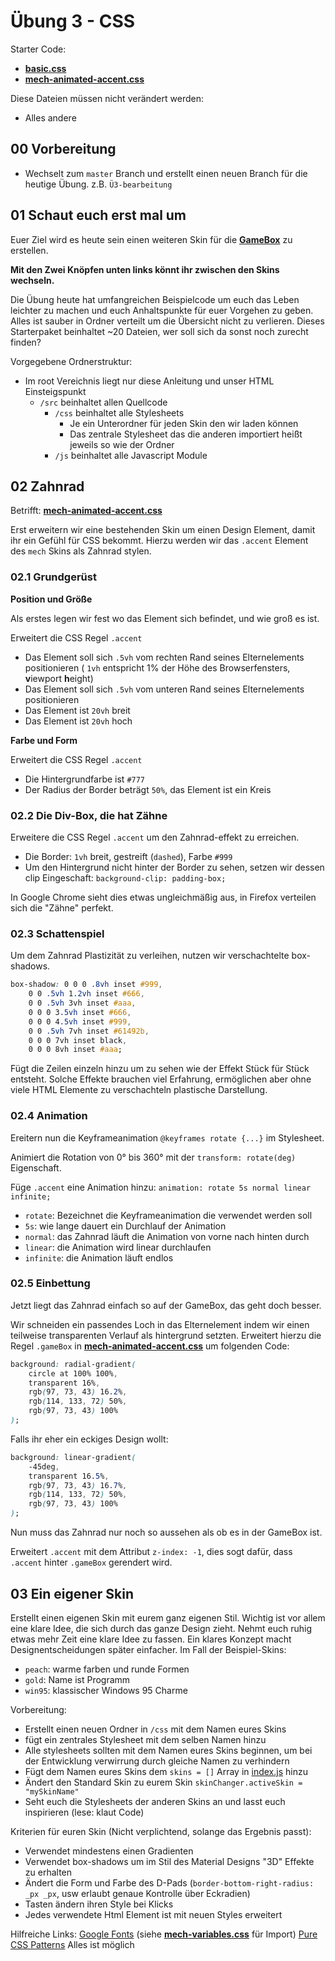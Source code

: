 # Übung 3 - CSS #

Starter Code:
* **[basic.css](./src/css/basic/basic.css)**
* **[mech-animated-accent.css](./src/css/mech/mech-animated-accent.css)**

Diese Dateien müssen nicht verändert werden:
* Alles andere

## 00 Vorbereitung ##

* Wechselt zum `master` Branch und erstellt einen neuen Branch für die heutige Übung. z.B. `Ü3-bearbeitung`

## 01 Schaut euch erst mal um ##

Euer Ziel wird es heute sein einen weiteren Skin für die **[GameBox](./gamebox.html)** zu erstellen.

**Mit den Zwei Knöpfen unten links könnt ihr zwischen den Skins wechseln.**

Die Übung heute hat umfangreichen Beispielcode um euch das Leben leichter zu machen und euch Anhaltspunkte für euer Vorgehen zu geben.
Alles ist sauber in Ordner verteilt um die Übersicht nicht zu verlieren. Dieses Starterpaket beinhaltet ~20 Dateien, wer soll sich da sonst noch zurecht finden?

Vorgegebene Ordnerstruktur:
* Im root Vereichnis liegt nur diese Anleitung und unser HTML Einsteigspunkt
    * `/src` beinhaltet allen Quellcode
        * `/css` beinhaltet alle Stylesheets
            * Je ein Unterordner für jeden Skin den wir laden können
            * Das zentrale Stylesheet das die anderen importiert heißt jeweils so wie der Ordner
        * `/js` beinhaltet alle Javascript Module

## 02 Zahnrad ##

Betrifft: **[mech-animated-accent.css](./src/css/mech/mech-animated-accent.css)**

Erst erweitern wir eine bestehenden Skin um einen Design Element, damit ihr ein Gefühl für CSS bekommt. Hierzu werden wir das `.accent` Element des `mech` Skins als Zahnrad stylen.

### 02.1 Grundgerüst ###

**Position und Größe**

Als erstes legen wir fest wo das Element sich befindet, und wie groß es ist.

Erweitert die CSS Regel `.accent`
* Das Element soll sich `.5vh` vom rechten Rand seines Elternelements positionieren ( `1vh` entspricht 1% der Höhe des Browserfensters, **v**iewport **h**eight)
* Das Element soll sich `.5vh` vom unteren Rand seines Elternelements positionieren
* Das Element ist `20vh` breit
* Das Element ist `20vh` hoch

**Farbe und Form**

Erweitert die CSS Regel `.accent`
* Die Hintergrundfarbe ist `#777`
* Der Radius der Border beträgt `50%`, das Element ist ein Kreis


### 02.2 Die Div-Box, die hat Zähne ###

Erweitere die CSS Regel `.accent` um den Zahnrad-effekt zu erreichen.
* Die Border: `1vh` breit, gestreift (`dashed`), Farbe `#999`
* Um den Hintergrund nicht hinter der Border zu sehen, setzen wir dessen clip Eingeschaft: `background-clip: padding-box;`

In Google Chrome sieht dies etwas ungleichmäßig aus, in Firefox verteilen sich die "Zähne" perfekt.

### 02.3 Schattenspiel ###

Um dem Zahnrad Plastizität zu verleihen, nutzen wir verschachtelte box-shadows.
```css
box-shadow: 0 0 0 .8vh inset #999, 
    0 0 .5vh 1.2vh inset #666, 
    0 0 .5vh 3vh inset #aaa, 
    0 0 0 3.5vh inset #666, 
    0 0 0 4.5vh inset #999,
    0 0 .5vh 7vh inset #61492b,
    0 0 0 7vh inset black,
    0 0 0 8vh inset #aaa;
```

Fügt die Zeilen einzeln hinzu um zu sehen wie der Effekt Stück für Stück entsteht.
Solche Effekte brauchen viel Erfahrung, ermöglichen aber ohne viele HTML Elemente zu verschachteln plastische Darstellung.

### 02.4 Animation ###

Ereitern nun die Keyframeanimation `@keyframes rotate {...}` im Stylesheet.

Animiert die Rotation von 0° bis 360° mit der `transform: rotate(deg)` Eigenschaft.

Füge `.accent` eine Animation hinzu: `animation: rotate 5s normal linear infinite;`
* `rotate`: Bezeichnet die Keyframeanimation die verwendet werden soll
* `5s`: wie lange dauert ein Durchlauf der Animation
* `normal`: das Zahnrad läuft die Animation von vorne nach hinten durch
* `linear`: die Animation wird linear durchlaufen
* `infinite`: die Animation läuft endlos


### 02.5 Einbettung ###

Jetzt liegt das Zahnrad einfach so auf der GameBox, das geht doch besser.

Wir schneiden ein passendes Loch in das Elternelement indem wir einen teilweise transparenten Verlauf als hintergrund setzten.
Erweitert hierzu die Regel `.gameBox` in **[mech-animated-accent.css](./src/css/mech/mech-animated-accent.css)** um folgenden Code:
```css
background: radial-gradient(
    circle at 100% 100%, 
    transparent 16%, 
    rgb(97, 73, 43) 16.2%, 
    rgb(114, 133, 72) 50%, 
    rgb(97, 73, 43) 100%
);
```
Falls ihr eher ein eckiges Design wollt:
```css
background: linear-gradient(
    -45deg, 
    transparent 16.5%, 
    rgb(97, 73, 43) 16.7%, 
    rgb(114, 133, 72) 50%, 
    rgb(97, 73, 43) 100%
);
```

Nun muss das Zahnrad nur noch so aussehen als ob es in der GameBox ist.

Erweitert `.accent` mit dem Attribut `z-index: -1`, dies sogt dafür, dass `.accent` hinter `.gameBox` gerendert wird.

## 03 Ein eigener Skin ##

Erstellt einen eigenen Skin mit eurem ganz eigenen Stil.
Wichtig ist vor allem eine klare Idee, die sich durch das ganze Design zieht.
Nehmt euch ruhig etwas mehr Zeit eine klare Idee zu fassen. Ein klares Konzept macht Designentscheidungen später einfacher.
Im Fall der Beispiel-Skins:
* `peach`: warme farben und runde Formen
* `gold`: Name ist Programm
* `win95`: klassischer Windows 95 Charme

Vorbereitung:
* Erstellt einen neuen Ordner in `/css` mit dem Namen eures Skins
* fügt ein zentrales Stylesheet mit dem selben Namen hinzu  
* Alle stylesheets sollten mit dem Namen eures Skins beginnen, um bei der Entwicklung verwirrung durch gleiche Namen zu verhindern
* Fügt dem Namen eures Skins dem `skins = []` Array in [index.js](./src/js/index.js) hinzu 
* Ändert den Standard Skin zu eurem Skin `skinChanger.activeSkin = "mySkinName"`
* Seht euch die Stylesheets der anderen Skins an und lasst euch inspirieren (lese: klaut Code)

Kriterien für euren Skin (Nicht verplichtend, solange das Ergebnis passt):
* Verwendet mindestens einen Gradienten
* Verwendet box-shadows um im Stil des Material Designs "3D" Effekte zu erhalten
* Ändert die Form und Farbe des D-Pads (`border-bottom-right-radius: _px _px`, usw erlaubt genaue Kontrolle über Eckradien)
* Tasten ändern ihren Style bei Klicks
* Jedes verwendete Html Element ist mit neuen Styles erweitert

Hilfreiche Links:
[Google Fonts](https://fonts.google.com) (siehe **[mech-variables.css](./src/css/mech/mech-variables.css)** für Import)
[Pure CSS Patterns](https://leaverou.github.io/css3patterns/#) Alles ist möglich